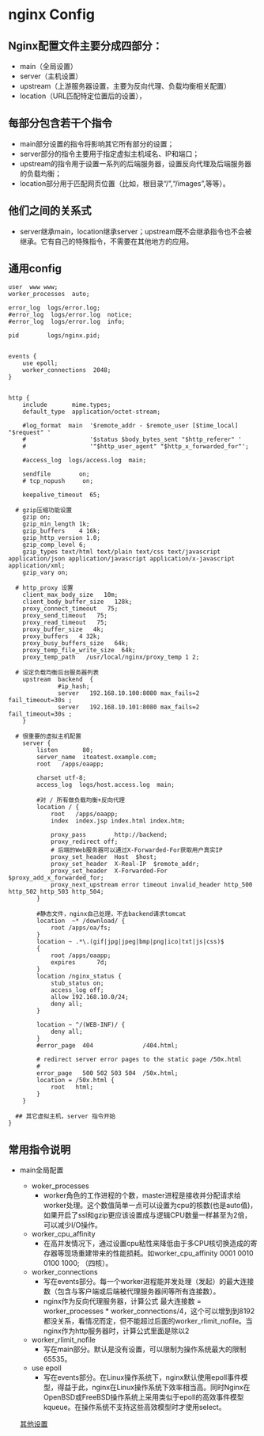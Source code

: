 # nginx Config

## Nginx配置文件主要分成四部分：

* main（全局设置）
* server（主机设置）
* upstream（上游服务器设置，主要为反向代理、负载均衡相关配置）
* location（URL匹配特定位置后的设置），

## 每部分包含若干个指令

* main部分设置的指令将影响其它所有部分的设置；
* server部分的指令主要用于指定虚拟主机域名、IP和端口；
* upstream的指令用于设置一系列的后端服务器，设置反向代理及后端服务器的负载均衡；
* location部分用于匹配网页位置（比如，根目录“/”,“/images”,等等）。

## 他们之间的关系式

* server继承main，location继承server；upstream既不会继承指令也不会被继承。它有自己的特殊指令，不需要在其他地方的应用。

## 通用config

```code
user  www www;
worker_processes  auto;

error_log  logs/error.log;
#error_log  logs/error.log  notice;
#error_log  logs/error.log  info;

pid        logs/nginx.pid;


events {
    use epoll;
    worker_connections  2048;
}


http {
    include       mime.types;
    default_type  application/octet-stream;

    #log_format  main  '$remote_addr - $remote_user [$time_local] "$request" '
    #                  '$status $body_bytes_sent "$http_referer" '
    #                  '"$http_user_agent" "$http_x_forwarded_for"';

    #access_log  logs/access.log  main;

    sendfile        on;
    # tcp_nopush     on;

    keepalive_timeout  65;

  # gzip压缩功能设置
    gzip on;
    gzip_min_length 1k;
    gzip_buffers    4 16k;
    gzip_http_version 1.0;
    gzip_comp_level 6;
    gzip_types text/html text/plain text/css text/javascript application/json application/javascript application/x-javascript application/xml;
    gzip_vary on;

  # http_proxy 设置
    client_max_body_size   10m;
    client_body_buffer_size   128k;
    proxy_connect_timeout   75;
    proxy_send_timeout   75;
    proxy_read_timeout   75;
    proxy_buffer_size   4k;
    proxy_buffers   4 32k;
    proxy_busy_buffers_size   64k;
    proxy_temp_file_write_size  64k;
    proxy_temp_path   /usr/local/nginx/proxy_temp 1 2;

  # 设定负载均衡后台服务器列表
    upstream  backend  {
              #ip_hash;
              server   192.168.10.100:8080 max_fails=2 fail_timeout=30s ;
              server   192.168.10.101:8080 max_fails=2 fail_timeout=30s ;
    }

  # 很重要的虚拟主机配置
    server {
        listen       80;
        server_name  itoatest.example.com;
        root   /apps/oaapp;

        charset utf-8;
        access_log  logs/host.access.log  main;

        #对 / 所有做负载均衡+反向代理
        location / {
            root   /apps/oaapp;
            index  index.jsp index.html index.htm;

            proxy_pass        http://backend;
            proxy_redirect off;
            # 后端的Web服务器可以通过X-Forwarded-For获取用户真实IP
            proxy_set_header  Host  $host;
            proxy_set_header  X-Real-IP  $remote_addr;
            proxy_set_header  X-Forwarded-For  $proxy_add_x_forwarded_for;
            proxy_next_upstream error timeout invalid_header http_500 http_502 http_503 http_504;
        }

        #静态文件，nginx自己处理，不去backend请求tomcat
        location  ~* /download/ {
            root /apps/oa/fs;
        }
        location ~ .*\.(gif|jpg|jpeg|bmp|png|ico|txt|js|css)$
        {
            root /apps/oaapp;
            expires      7d;
        }
        location /nginx_status {
            stub_status on;
            access_log off;
            allow 192.168.10.0/24;
            deny all;
        }

        location ~ ^/(WEB-INF)/ {
            deny all;
        }
        #error_page  404              /404.html;

        # redirect server error pages to the static page /50x.html
        #
        error_page   500 502 503 504  /50x.html;
        location = /50x.html {
            root   html;
        }
    }

  ## 其它虚拟主机，server 指令开始
}
```

## 常用指令说明

* main全局配置
  * woker_processes
    * worker角色的工作进程的个数，master进程是接收并分配请求给worker处理。这个数值简单一点可以设置为cpu的核数(也是auto值)，如果开启了ssl和gzip更应该设置成与逻辑CPU数量一样甚至为2倍，可以减少I/O操作。
  * worker_cpu_affinity
    * 在高并发情况下，通过设置cpu粘性来降低由于多CPU核切换造成的寄存器等现场重建带来的性能损耗。如worker_cpu_affinity 0001 0010 0100 1000; （四核）。
  * worker_connections
    * 写在events部分。每一个worker进程能并发处理（发起）的最大连接数（包含与客户端或后端被代理服务器间等所有连接数）。
    * nginx作为反向代理服务器，计算公式 最大连接数 = worker_processes * worker_connections/4，这个可以增到到8192都没关系，看情况而定，但不能超过后面的worker_rlimit_nofile。当nginx作为http服务器时，计算公式里面是除以2
  * worker_rlimit_nofile
    * 写在main部分。默认是没有设置，可以限制为操作系统最大的限制65535。
  * use epoll
    * 写在events部分。在Linux操作系统下，nginx默认使用epoll事件模型，得益于此，nginx在Linux操作系统下效率相当高。同时Nginx在OpenBSD或FreeBSD操作系统上采用类似于epoll的高效事件模型kqueue。在操作系统不支持这些高效模型时才使用select。

  [其他设置](http://seanlook.com/2015/05/17/nginx-install-and-config/)
